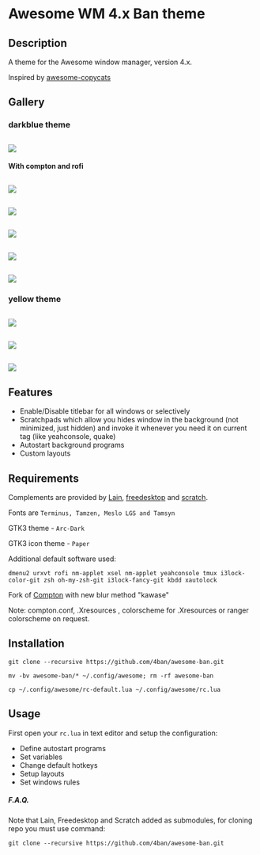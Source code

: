 # Awesome WM 4.x Ban theme

## Description
A theme for the Awesome window manager, version 4.x.

Inspired by [awesome-copycats](https://github.com/lcpz/awesome-copycats)

## Gallery

### darkblue theme

![](https://github.com/4ban/awesome-ban/raw/master/themes/darkblue/screenshots/screen1.png)
---

#### With compton and rofi
![](https://github.com/4ban/awesome-ban/raw/master/themes/darkblue/screenshots/screen1.5.png)
---

![](https://github.com/4ban/awesome-ban/raw/master/themes/darkblue/screenshots/screen2.png)
---

![](https://github.com/4ban/awesome-ban/raw/master/themes/darkblue/screenshots/screen3.png)
---

![](https://github.com/4ban/awesome-ban/raw/master/themes/darkblue/screenshots/screen4.png)
---

![](https://github.com/4ban/awesome-ban/raw/master/themes/darkblue/screenshots/screen5.png)
---

### yellow theme

![](https://github.com/4ban/awesome-ban/raw/master/themes/yellow/screenshots/screen1.png)
---

![](https://github.com/4ban/awesome-ban/raw/master/themes/yellow/screenshots/screen2.png)
---

![](https://github.com/4ban/awesome-ban/raw/master/themes/yellow/screenshots/screen3.png)
---

## Features

* Enable/Disable titlebar for all windows or selectively
* Scratchpads which allow you hides window in the background (not minimized, just hidden) and invoke it whenever you need it on current tag (like yeahconsole, quake)
* Autostart background programs
* Custom layouts

## Requirements
Complements are provided by [Lain](https://github.com/lcpz/lain), [freedesktop](https://github.com/lcpz/freedesktop) and [scratch](https://github.com/proteansec/awesome-scratch).

Fonts are `Terminus, Tamzen, Meslo LGS and Tamsyn`

GTK3 theme - `Arc-Dark`

GTK3 icon theme - `Paper`

Additional default software used:

`dmenu2 urxvt rofi nm-applet xsel nm-applet yeahconsole tmux i3lock-color-git zsh oh-my-zsh-git i3lock-fancy-git kbdd xautolock`

Fork of [Compton](https://github.com/tryone144/compton) with new blur method "kawase"

Note: compton.conf, .Xresources , colorscheme for .Xresources or ranger colorscheme on request.

## Installation

`git clone --recursive https://github.com/4ban/awesome-ban.git`

`mv -bv awesome-ban/* ~/.config/awesome; rm -rf awesome-ban`

`cp ~/.config/awesome/rc-default.lua ~/.config/awesome/rc.lua`

## Usage

First open your `rc.lua` in text editor and setup the configuration:

* Define autostart programs
* Set variables
* Change default hotkeys
* Setup layouts
* Set windows rules

##### F.A.Q.

Note that Lain, Freedesktop and Scratch added as submodules, for cloning repo you must use command:
```
git clone --recursive https://github.com/4ban/awesome-ban.git
```
